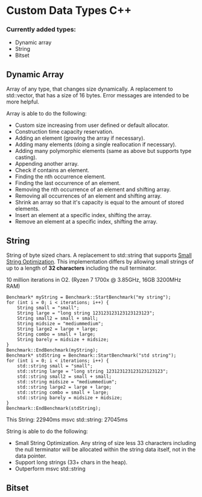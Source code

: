 # Custom Data Types C++

<h3>Currently added types:</h3>

- Dynamic array
- String
- Bitset

<h2>Dynamic Array</h2>

Array of any type, that changes size dynamically. A replacement to std::vector, that has a size of 16 bytes. Error messages are intended to be more helpful.

Array is able to do the following:

- Custom size increasing from user defined or default allocator.
- Construction time capacity reservation.
- Adding an element (growing the array if necessary).
- Adding many elements (doing a single reallocation if necessary).
- Adding many polymorphic elements (same as above but supports type casting).
- Appending another array.
- Check if contains an element.
- Finding the nth occurrence element.
- Finding the last occurrence of an element.
- Removing the nth occurrence of an element and shifting array.
- Removing all occurrences of an element and shifting array.
- Shrink an array so that it's capacity is equal to the amount of stored elements.
- Insert an element at a specific index, shifting the array.
- Remove an element at a specific index, shifting the array.

<h2>String</h2>

String of byte sized chars. A replacement to std::string that supports [Small String Optimization](https://blogs.msmvps.com/gdicanio/2016/11/17/the-small-string-optimization/). This implementation differs by allowing small strings of up to a length of **32 characters** including the null terminator.

10 million iterations in O2. (Ryzen 7 1700x @ 3.85GHz, 16GB 3200MHz RAM)

```
Benchmark* myString = Benchmark::StartBenchmark("my string");
for (int i = 0; i < iterations; i++) {
	String small = "small";
	String large = "long string 123123123123123123123";
	String small2 = small + small;
	String midsize = "mediummedium";
	String large2 = large + large;
	String combo = small + large;
	String barely = midsize + midsize;
}
Benchmark::EndBenchmark(myString);
Benchmark* stdString = Benchmark::StartBenchmark("std string");
for (int i = 0; i < iterations; i++) {
	std::string small = "small";
	std::string large = "long string 123123123123123123123";
	std::string small2 = small + small;
	std::string midsize = "mediummedium";
	std::string large2 = large + large;
	std::string combo = small + large;
	std::string barely = midsize + midsize;
}
Benchmark::EndBenchmark(stdString);
```

This String:        22940ms
msvc std::string:   27045ms

String is able to do the following:

- Small String Optimization. Any string of size less 33 characters including the null terminator will be allocated within the string data itself, not in the data pointer.
- Support long strings (33+ chars in the heap).
- Outperform msvc std::string 

<h2>Bitset</h2>